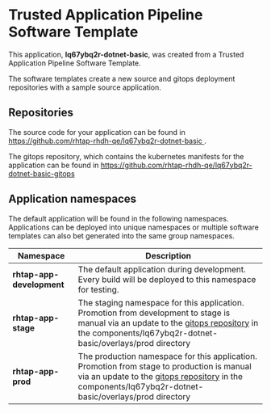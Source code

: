 # Trusted Application Pipeline Software Template

This application, **lq67ybq2r-dotnet-basic**, was created from a Trusted Application Pipeline Software Template.

The software templates create a new source and gitops deployment repositories with a sample source application. 

## Repositories

The source code for your application can be found in [https://github.com/rhtap-rhdh-qe/lq67ybq2r-dotnet-basic ](https://github.com/rhtap-rhdh-qe/lq67ybq2r-dotnet-basic ).
 
The gitops repository, which contains the kubernetes manifests for the application can be found in 
[https://github.com/rhtap-rhdh-qe/lq67ybq2r-dotnet-basic-gitops ](https://github.com/rhtap-rhdh-qe/lq67ybq2r-dotnet-basic-gitops ) 

## Application namespaces 

The default application will be found in the following namespaces. Applications can be deployed into unique namespaces or multiple software templates can also bet generated into the same group namespaces.  

|  Namespace   |  Description   |  
| -------- | -------- |   
| **rhtap-app-development** | The default application during development. Every build will be deployed to this namespace for testing. | 
| **rhtap-app-stage** | The staging namespace for this application. Promotion from development to stage is manual via an update to the [gitops repository](https://github.com/rhtap-rhdh-qe/lq67ybq2r-dotnet-basic-gitops ) in the components/lq67ybq2r-dotnet-basic/overlays/prod directory |  
| **rhtap-app-prod** | The production namespace for this application. Promotion from stage to production is manual via an update to the [gitops repository](https://github.com/rhtap-rhdh-qe/lq67ybq2r-dotnet-basic-gitops ) in the components/lq67ybq2r-dotnet-basic/overlays/prod directory | 